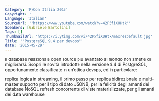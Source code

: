 ```yaml
---
Category: 'PyCon Italia 2015'
Copyright: ''
Language: 'Italian'
SourceUrl: '"https://www.youtube.com/watch?v=42P5fiXUHtk"'
Speakers: [Gabriele Bartolini]
Tags: []
ThumbnailUrl: 'https://i.ytimg.com/vi/42P5fiXUHtk/maxresdefault.jpg'
Title: '"PostgreSQL 9.4 per devops"'
date: '2015-05-29'
---
```

Il database relazionale open source più avanzato al mondo non smette di migliorarsi.
Scopri le novità introdotte nella versione 9.4 di PostgreSQL, opportunamente classificate in un’ottica devops, ed in particolare:

replica logica in streaming, il primo passo per replica bidirezionale e multi-master
supporto per il tipo di dato JSONB, per la felicità degli amanti dei database NoSQL
refresh concorrente di viste materializzate, per gli amanti dei data warehouse

